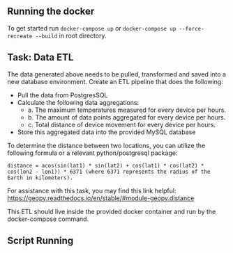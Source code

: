 ## Running the docker

To get started run ``` docker-compose up ``` or  ```docker-compose up --force-recreate --build``` in root directory.

## Task: Data ETL
The data generated above needs to be pulled, transformed and saved into a new database
environment. Create an ETL pipeline that does the following:
- Pull the data from PostgresSQL
- Calculate the following data aggregations:
  - a. The maximum temperatures measured for every device per hours.
  - b. The amount of data points aggregated for every device per hours.
  - c. Total distance of device movement for every device per hours.
- Store this aggregated data into the provided MySQL database <br>

To determine the distance between two locations, you can utilize the following formula or a
relevant python/postgresql package:

``` distance = acos(sin(lat1) * sin(lat2) + cos(lat1) * cos(lat2) * cos(lon2 - lon1)) * 6371 (where 6371 represents the radius of the Earth in kilometers). ```

For assistance with this task, you may find this link helpful:
https://geopy.readthedocs.io/en/stable/#module-geopy.distance

This ETL should live inside the provided docker container and run by the docker-compose
command.

## Script Running



